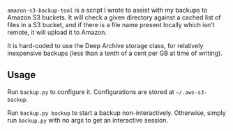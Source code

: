 `amazon-s3-backup-tool` is a script I wrote to assist with my backups to Amazon S3 buckets. It will check a given directory against a cached list of files in a S3 bucket, and if there is a file name present locally which isn't remote, it will upload it to Amazon. 

It is hard-coded to use the Deep Archive storage class, for relatively inexpensive backups (less than a tenth of a cent per GB at time of writing).

## Usage

Run `backup.py` to configure it. Configurations are stored at `~/.aws-s3-backup`. 

Run `backup.py backup` to start a backup non-interactively. Otherwise, simply run `backup.py` with no args to get an interactive session.

